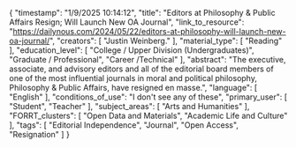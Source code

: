 {
    "timestamp": "1/9/2025 10:14:12",
    "title": "Editors at Philosophy & Public Affairs Resign; Will Launch New OA Journal",
    "link_to_resource": "https://dailynous.com/2024/05/22/editors-at-philosophy-will-launch-new-oa-journal/",
    "creators": [
        "Justin Weinberg."
    ],
    "material_type": [
        "Reading"
    ],
    "education_level": [
        "College / Upper Division (Undergraduates)",
        "Graduate / Professional",
        "Career /Technical"
    ],
    "abstract": "The executive, associate, and advisory editors and all of the editorial board members of one of the most influential journals in moral and political philosophy, Philosophy & Public Affairs, have resigned en masse.",
    "language": [
        "English"
    ],
    "conditions_of_use": "I don't see any of these",
    "primary_user": [
        "Student",
        "Teacher"
    ],
    "subject_areas": [
        "Arts and Humanities"
    ],
    "FORRT_clusters": [
        "Open Data and Materials",
        "Academic Life and Culture"
    ],
    "tags": [
        "Editorial Independence",
        "Journal",
        "Open Access",
        "Resignation"
    ]
}